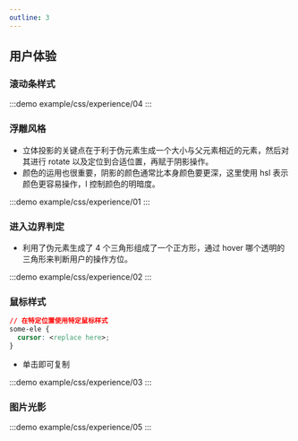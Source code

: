 ```yaml
---
outline: 3
---
```


## 用户体验

### 滚动条样式

:::demo
example/css/experience/04
:::

### 浮雕风格

- 立体投影的关键点在于利于伪元素生成一个大小与父元素相近的元素，然后对其进行 rotate 以及定位到合适位置，再赋于阴影操作。
- 颜色的运用也很重要，阴影的颜色通常比本身颜色要更深，这里使用 hsl 表示颜色更容易操作，l 控制颜色的明暗度。

:::demo
example/css/experience/01
:::

### 进入边界判定

- 利用了伪元素生成了 4 个三角形组成了一个正方形，通过 hover 哪个透明的三角形来判断用户的操作方位。

:::demo
example/css/experience/02
:::

### 鼠标样式

```css
// 在特定位置使用特定鼠标样式
some-ele {
  cursor: <replace here>;
}
```

- 单击即可复制

:::demo
example/css/experience/03
:::

### 图片光影

:::demo
example/css/experience/05
:::

<Comment />
